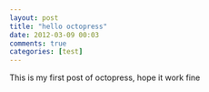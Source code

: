```yaml
---
layout: post
title: "hello octopress"
date: 2012-03-09 00:03
comments: true
categories: [test]
---
```


This is my first post of octopress, hope it work fine
